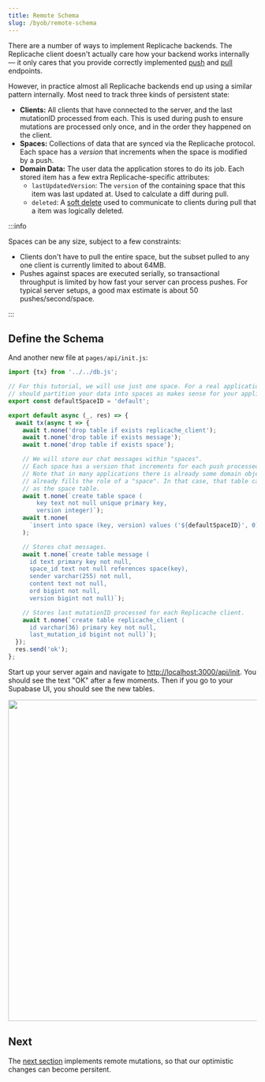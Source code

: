 ```yaml
---
title: Remote Schema
slug: /byob/remote-schema
---
```


There are a number of ways to implement Replicache backends. The Replicache client doesn't actually care how your backend works internally — it only cares that you provide correctly implemented [push](/reference/server-push.md) and [pull](/reference/server-pull.md) endpoints.

However, in practice almost all Replicache backends end up using a similar pattern internally. Most need to track three kinds of persistent state:

- **Clients:** All clients that have connected to the server, and the last mutationID processed from each. This is used during push to ensure mutations are processed only once, and in the order they happened on the client.
- **Spaces:** Collections of data that are synced via the Replicache protocol. Each space has a _version_ that increments when the space is modified by a push.
- **Domain Data:** The user data the application stores to do its job. Each stored item has a few extra Replicache-specific attributes:
  - `lastUpdatedVersion`: The `version` of the containing space that this item was last updated at. Used to calculate a diff during pull.
  - `deleted`: A [soft delete](https://en.wiktionary.org/wiki/soft_deletion) used to communicate to clients during pull that a item was logically deleted.

:::info

Spaces can be any size, subject to a few constraints:

- Clients don't have to pull the entire space, but the subset pulled to any one client is currently limited to about 64MB.
- Pushes against spaces are executed serially, so transactional throughput is limited by how fast your server can process pushes. For typical server setups, a good max estimate is about 50 pushes/second/space.

:::

## Define the Schema

And another new file at `pages/api/init.js`:

```js
import {tx} from '../../db.js';

// For this tutorial, we will use just one space. For a real application, you
// should partition your data into spaces as makes sense for your application.
export const defaultSpaceID = 'default';

export default async (_, res) => {
  await tx(async t => {
    await t.none('drop table if exists replicache_client');
    await t.none('drop table if exists message');
    await t.none('drop table if exists space');

    // We will store our chat messages within "spaces".
    // Each space has a version that increments for each push processed.
    // Note that in many applications there is already some domain object that
    // already fills the role of a "space". In that case, that table can double
    // as the space table.
    await t.none(`create table space (
        key text not null unique primary key,
        version integer)`);
    await t.none(
      `insert into space (key, version) values ('${defaultSpaceID}', 0)`,
    );

    // Stores chat messages.
    await t.none(`create table message (
      id text primary key not null,
      space_id text not null references space(key),
      sender varchar(255) not null,
      content text not null,
      ord bigint not null,
      version bigint not null)`);

    // Stores last mutationID processed for each Replicache client.
    await t.none(`create table replicache_client (
      id varchar(36) primary key not null,
      last_mutation_id bigint not null)`);
  });
  res.send('ok');
};
```

Start up your server again and navigate to [http://localhost:3000/api/init](http://localhost:3000/api/init). You should see the text "OK" after a few moments. Then if you go to your Supabase UI, you should see the new tables.

<p class="text--center">
  <img src="/img/setup/schema-init.webp" width="650"/>
</p>

## Next

The [next section](./remote-mutations.md) implements remote mutations, so that our optimistic changes can become persitent.
